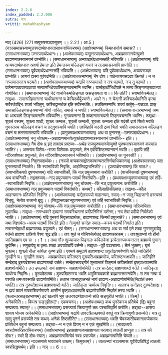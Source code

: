 ```yaml
---
index: 2.2.6
index_padded: 2.2.006
sutra: नञ्‌
vritti: mahabhashyam

---
```

 नञ् (426) (271 तत्पुरुषसञ्ज्ञासूत्रम् ।। 2.2.1। आ.5 ) (नञ्ञ्समासस्याप्युत्तरपदार्थप्रधानतासाधनाधिकरणम्) (आक्षेपभाष्यम्) किम्प्रधानोयं समासः?।। (समाधानभाष्यम्) उत्तरपदार्थप्रधानः।। (आक्षेपभाष्यम्) यद्युत्तरपदार्थप्रधानः, अब्राह्मणमानयेत्युक्ते ब्राह्मणमात्रस्यानयनं प्राप्नोति।। (समाधानभाष्यम्) अन्यपदार्थप्रधानस्तर्हि भविष्यति।। (आक्षेपभाष्यम्) यदि अन्यपदार्थप्रधानः अवर्षा हेमन्तः इति हेमन्तस्य यल्लिङ्गं वचनं च तत्समासस्यापि प्राप्नोति।। (समाधानभाष्यम्) पूर्वपदार्थप्रधानस्तर्हि भविष्यति।। (आक्षेपभाष्यम्) यदि पूर्वपदार्थप्रधानः, अव्ययसञ्ज्ञा प्राप्नोति। अव्ययं ह्यस्य पूर्वपदमिति।। (आक्षेपबाधकभाष्यम्) नैष दोषः। पाठेनाव्ययसञ्ज्ञा क्रियते। न च नञ्समासस्तत्र पठ्यते।। (आक्षेपसाधकभाष्यम्) यद्यपि नञ्ञ्समासो न तत्र पठ्यते, नञ् तु पठ्यते।। पाठेनाप्यव्ययसञ्ज्ञायां सत्यामभिधेयवल्लिङ्गवचनानि भवन्ति। यश्चेहार्थोभिधीयते न तस्य लिङ्गसङ्ख्याभ्यां योगोस्ति।। (समाधानभाष्यम्) नेदं वाचनिकमलिङ्गता असङ्ख्यता वा।। किं तर्हि?। स्वाभाविकमेतत्। तद्यथा--समानमीहमानानां चाधीयानानां च केचिदर्थैर्युज्यन्ते। अपरे न। न चेदानीं कश्चिदर्थवानिति कृत्वा सर्वैरर्थवदि्भः शक्यं भवितुम्, कश्चिद्वानर्थक इति सर्वैरनर्थकैः। तत्रकिमस्माभिः शक्यं कर्तुम्--यन्नञ्ञः प्राक् समासाल्लिङ्गसङ्ख्याभ्यां योगो नास्ति, समासे च भवति। स्वाभाविकमेतत्।। (समाधानान्तरभाष्यम्) अथ वा आश्रयतो लिङ्गवचनानि भविष्यन्ति। गुणवचनानां हि शब्दानामाश्रयतो लिङ्गवचनानि भवन्ति। तद्यथा--शुक्लं वस्त्रम्, शुक्ला शाटी, शुक्लः कम्बलः, शुक्लौ कम्बलौ, शुक्लाः कम्बला इति यदंसौ द्रव्यं श्रितो भवति गुणस्तस्य यल्लिङ्गं वचनं च तद्गुणस्यापि भवति। एवमिहापि यदसौ द्रव्यं श्रितो भवति समासस्तस्य यल्लिङ्गं वचनं च तत्समासस्यापि भविष्यति।। (प्रागुक्तपक्षाश्रयणभाष्यम्) अथ वा पुनरस्तु--उत्तरपदार्थप्रधानः।। (आक्षेपस्मारणम्) ननु चोक्तम्--अब्राह्मणमानयेत्युक्तेब्राह्मणमात्रस्यानयनं प्राप्नोति-- इति।। (समाधानभाष्यम्) नैष दोषः प्र् इदं तावदयं प्रष्टव्यः--अथेह राजपुरुषमानयेत्युक्ते पुरुषमात्रस्यानयनं कस्मान्न भवति?।। अस्त्यत्र विशेषः--राजा विशेषकः प्रयुज्यते, तेन एवंविशिष्टस्यानयनं भवति।। इहापि तर्हि नञ्ञ्विशेषकः प्रयुज्यते, तेन नञ्ञ्विशिष्टस्यानयनं भविष्यति।। (आक्षेपभाष्यम्) कः पुनरसौ?।। (समाधानभाष्यम्) निवृत्तपदार्थकः।। (नञ्ञो वाचकत्वद्योतकत्वान्यतरनिर्णयाधिकरणम्) (आक्षेपस्मारणम्) यदा पुनरस्यार्थो निवर्तते। किं स्वाभाविकी निवृत्तिः, आहोस्विद्वाचनिकी?।। (प्रत्याक्षेपभाष्यम्) किं चातः?। (स्वाभाविकपक्षे दूषणभाष्यम्) यदि स्वाभाविकी, किं नञ् प्रयुज्यमानः करोति?।। (वाचनिकपक्षे दूषणभाष्यम्) अथ वाचनिकी। तद्वक्तव्यम्--नञ् प्रयुज्यमानः पदार्थं निवर्तयति--इति।। (प्रथमपक्षाभ्युपगमभाष्यम्) एवं तर्हि--स्वाभाविकी निवृत्तिः।। (आक्षेपस्मारणभाष्यम्) ननु चोक्तम्--किं नञ् प्रयुज्यमानः करोतीति।। (समाधानभाष्यम्) नञ् प्रयुज्यमानः पदार्थं निवर्तयति। कथम्?। कीलप्रतिकीलवत्। तद्यथा--कील आहन्यमानः प्रतिकीलं निर्हन्ति।। (आक्षेपभाष्यम्) यद्येतन्नञ्ञो माहात्म्यम्, स्याद्--न जातु चिद्राजानो हस्त्यश्वं बिभृयुः, नेत्येव राजानो ब्रूयुः।। (सिद्धान्तपक्षाभ्युपगमभाष्यम्) एवं तर्हि स्वाभाविकी निवृत्तिः।। (आक्षेपस्मारणभाष्यम्) ननु चोक्तम्--किं नञ् प्रयुज्यमानः करोतीति।। (समाधानभाष्यम्) नञ्ञ्निमित्ता तूपलब्धिः। तद्यथा--समन्धकारे द्रव्याणां समवस्थितानां प्रदीपनिमित्तं दर्शनम्। नच तेषां प्रदीपो निर्वर्तको भवति।। (आक्षेपभाष्यम्) यदि पुनरयं निवृत्तपदार्थकः, ब्राह्मणशब्दः किमर्थं प्रयुज्यते?।। (समाधानभाष्यम्) एवं यथा विज्ञायेत--अस्य पदार्थो निवर्तते इति। नेत्युक्ते सन्देहः स्यात्--कस्य पदार्थो निवर्तत इति। तत्रासन्देहार्थो ब्राह्मणशब्दः प्रयुज्यते। एवं चैतत्।। (समाधानान्तरभाष्यम्) अथ वा सर्व एते शब्दा गुणसमुदायेषु वर्तन्ते ब्राह्मणः क्षत्रियो वैश्यः शूद्र इति।। तपः श्रुतं च योनिश्चेत्येतद् ब्राह्मणकारकम्।। तपःश्रुताभ्यां यो हीनो जातिब्राह्मण एव सः ।। 1 ।। तथा गौरः शुच्याचारः पिङ्गलः कपिलकेश इत्येतानप्यभ्यन्तरान् ब्राह्मण्ये गुणान् कुर्वन्ति।। समुदायेषु च वृत्ताः शब्दा अवयवेष्वपिं वर्तन्ते। तद्यथा--पूर्वे पञ्ञ्चालाः। तैलं भुक्तम्। घृतं भुक्तम्। शुक्लो नीलः कपिलः कृष्ण इति। एवमयं समुदाये ब्राह्मणशब्दः प्रवृत्तोऽवयवेष्वपि वर्तते जातिहीने गुणहीने च। गुणहीने तावत्--अब्राह्मणोयम् यस्तिष्ठन् मूत्रयतिअब्राह्मणोयं, यस्तिष्ठन्भक्षयति।। जातिहीने सन्देहाद् दुरुपदेशाच्च ब्राह्मणशब्दो वर्तते। सन्देहात्तावद्गौरं शुच्याचारं पिङ्गलं कपिलकेशं दृष्ट्वाध्यवस्यति ब्राह्मणोयमिति। तत उपलभते नायं ब्राह्मणः- अब्राह्यणोयमिति। तत्र सन्देहाद् ब्राह्मणशब्दो वर्तते। जातिकृता चार्थस्य निवृत्तिः।। दुरुपदेशाच्च। दुरुपदिष्टमस्य भवति अमुष्मिन्नवकाशे ब्राह्मणस्तमानयेति। स तत्र गत्वा यं पश्यति तमध्यवस्यति ब्राह्मणोयमिति। ततश्च पश्चादुपलभते नायं ब्राह्मणः-अब्राह्मणोयमिति(निर्ज्ञातं तस्य भवति)। तत्र दुरुपदेशाच्च ब्राह्मणशब्दो वर्तते। जातिकृता चार्थस्य निवृत्तिः।। आतश्च सन्देहाद् दुरुपदेशाद्वा। न ह्ययं कालं माषराशिवर्णमापणे आसीनं दृष्ट्वाध्यवस्यति ब्राह्मणोयमिति निर्ज्ञातं तस्य भवति।। (फलान्तरसङ्ग्रहभाष्यम्) इदं खल्वपि भूय उत्तरपदार्थप्राधान्ये सति सङ्गृहीतं भवति।। किम्?। अनेकमिति।। किमत्र सङ्गृहीतम्?। एकवचनम्।। (आक्षेपभाष्यम्) कथं पुनरेकस्य प्रतिषेधे (द्वि) बहूनां सम्प्रत्ययः स्यात्?।। (समाधानभाष्यम्) प्रसज्यायं क्रियागुणौ ततः पश्चान्निवृत्तिं करोति। तद्यथा--आसय शायय भोजय अनेकमिति।। (आक्षेपभाष्यम्) यद्यपि तावदत्रैतच्छक्यते वक्तुं यत्र क्रियागुणौ प्रसज्येते। यत्र तु खलु पुनर्न प्रसज्येते तत्र कथम्-अनेकं तिष्ठतीति?।। (समाधानभाष्यम्) भवति चैवञ्जातीयकानामप्येकस्य प्रतिषेधेन बहूनां सम्प्रत्ययः। तद्यथा--न न एकं प्रियम् न न एकं सुखमिति।। (भावप्रत्यये स्वरदोषपरिहाराधिकरणम्) (आक्षेपभाष्यम्) इहाब्राह्मणत्वमब्राह्मणता परत्वात् त्वतलौ प्राप्नुतः।। तत्र को दोषः?। स्वरे हि दोषः स्यात्। अब्राह्मणत्वमित्येवं स्वरः प्रसज्येत। अब्राह्मणत्वमिति चेष्यते।। (समाधानभाष्यम्) नञ्ञ्समासे भाववचने उक्तम्। किमुक्तम्?।। त्वतल्भ्यां नञ्ञ्समासः पूर्वविप्रतिषिद्धं त्वतलोः स्वरसिद्ध्यर्थम्। इति।। नञ् ।। 6 ।। 